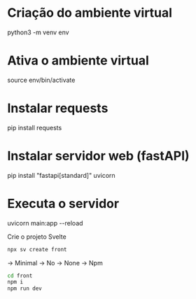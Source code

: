 # Criação do ambiente virtual

python3 -m venv env


# Ativa o ambiente virtual
source env/bin/activate


# Instalar requests

pip install requests

# Instalar servidor web (fastAPI)

pip install "fastapi[standard]" uvicorn

# Executa o servidor

uvicorn main:app --reload

Crie o projeto Svelte

```bash
npx sv create front
```

-> Minimal
-> No
-> None
-> Npm

```bash
cd front
npm i
npm run dev
```